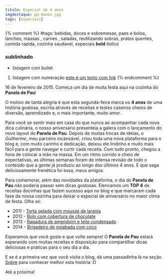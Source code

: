 ```yaml
---
titulo: Especial de 4 anos
imgdestaque: pp-4anos.jpg
tags: [especiais]
---
```

{% comment %}
#tags: bebidas, doces e sobremesas, paes e bolos, lanches, massas , carnes , saladas, reutilizando sobras, pratos quentes, comida rapida, cozinha saudavel, especiais
**bold**
*italico*
### sublinhado
* listagem com bullet
1. listagem com numeração
[este é um texto com link](https://www.enderecodolink.com)
{% endcomment %}

16 de fevereiro de 2015. Começa um dia de muita festa aqui na cozinha do **Panela de Pau**!

O motivo de tanta alegria é que esta segunda-feira marca os **4 anos** de uma história gostosa, escrita através de receitas e testes caseiros cheios de diversão, aprendizado e, o mais importante, muito amor. 

Para você se sentir mais em casa do que nunca ao acompanhar cada nova dica culinária, o nosso aniversário presenteia a galera com o lançamento do novo layout do **Panela de Pau**. Depois de muitas trocas de ideias, o *Guilherme*, meu parceiro incansável, criou toda uma nova plataforma para o blog e, com muito carinho e dedicação, deixou ele lindinho e muito mais fácil para a gente navegar e curtir cada receita. Com tudo pronto, chegou a hora de colocar a mão na massa. Em um ritmo corrido e cheio de expectativas, as últimas semanas foram de intensa revisão de todo o conteúdo que a gente já produziu ao longo dos últimos 4 anos. E que saga deliciosamente frenética foi essa, meus amigos. 

Para comemorar, além das novidades da plataforma, o dia do **Panela de Pau** não poderia passar sem dicas gostosas. Elencamos um **TOP 4** de receitas docinhas que fazem sucesso aqui no blog e que marcaram cada fase da nossa cozinha para deixar o especial de aniversário no maior clima de festa. Olha só:

* 2011 - [Torta gelada com mousse de laranja](http://paneladepau.com.br/torta-gelada-com-mousse-de-laranja/)
* 2012 - [Bolo com cobertura de chocolate](http://paneladepau.com.br/bolo-cobertura-chocolate/)
* 2013 - [Rapadura de amendoim e leite condensado](http://paneladepau.com.br/rapadura-de-amendoim-e-leite-condensado/)
* 2014 - [Brigadeiro de goiabada com coco](http://paneladepau.com.br/brigadeiro-goiabada-coco)

Esperamos que você goste e que volte sempre!
O **Panela de Pau** estará esperando com muitas receitas e disposição para compartilhar dicas deliciosas e práticas para o seu dia a dia.

E se é a primeira vez que você visita o blog, dá uma passadinha lá na seção [Sobre](http://paneladepau.com.br/sobre) para conhecer melhor esta história :D

Até a próxima!